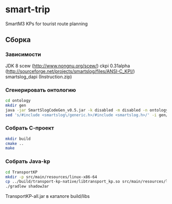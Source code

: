 # smart-trip
SmartM3 KPs for tourist route planning

## Сборка
### Зависимости
JDK 8
scew (http://www.nongnu.org/scew/)
ckpi 0.31alpha (http://sourceforge.net/projects/smartslog/files/ANSI-C_KPI/)
smartslog_dapi (Instruction.zip)

### Сгенерировать онтологию
```bash
cd ontology
mkdir gen
java -jar SmartSlogCodeGen_v0.5.jar -k disabled -m disabled -n ontology -o gen etourism.owl
sed 's/#include <smartslog\/generic.h>/#include <smartslog.h>/' -i gen/ontology.h
```

### Собрать С-проект
```bash
mkdir build
cmake ..
make
```

### Собрать Java-kp
```bash
cd TransportKP
mkdir -p src/main/resources/linux-x86-64
cp ../build/transport-kp-native/libtransport_kp.so src/main/resources/linux-x86-64
./gradlew shadowJar
```
TransportKP-all.jar в каталоге build/libs
